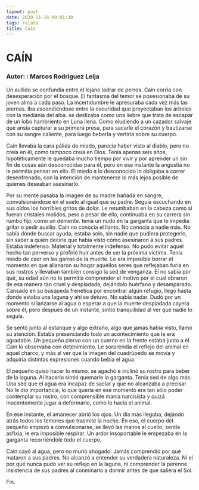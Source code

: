 ```yaml
---
layout: post
date: 2020-11-16 00:01:30
tags: relato
title: Caín
---
```

# CAÍN

### Autor: : Marcos Rodriguez Leija

   Un aullido se confundía entre el lejano ladrar de perros. Caín corría
   con desesperación por el bosque. El fantasma del temor se posesionaba
   de su joven alma a cada paso. La incertidumbre le apresuraba cada vez
   más las piernas. Iba escondiéndose entre la oscuridad que proyectaban
   los árboles con la medianía del alba. se deslizaba como una liebre que
   trata de escapar de un lobo hambriento en Luna llena. Como eludiendo a
   un cazador salvaje que ansía capturar a su primera presa, para sacarle
   el corazón y bautizarse con su sangre caliente, para luego beberla y
   vertirla sobre su cuerpo.
   
   
   Caín llevaba la cara pálida de miedo, parecía haber visto al diablo,
   pero no creía en él, como tampoco creía en Dios. Tenía apenas seis
   años, hipotéticamente le quedaba mucho tiempo por vivir y por aprender
   un sin fin de cosas aún desconocidas para él, pero en ese instante la
   angustia no le permitía pensar en ello. El miedo a lo desconocido lo
   obligaba a correr desenfrenado, con la intención de mantenerse lo más
   lejos posible de quienes deseaban asesinarlo.
   
   Por su mente pasaba la imagen de su madre bañada en sangre,
   convulsionándose en el suelo al igual que su padre. Seguía escuchando
   en sus oídos los horribles gritos de dolor. Le retumbaban en la cabeza
   como si fueran cristales molidos, pero a pesar de ello, continuaba en
   su carrera sin rumbo fijo, como un demente. tenía un nudo en la
   garganta que le impedía gritar o pedir auxilio. Caín no conocía el
   llanto. No conocía a nadie más. No sabía dónde buscar ayuda, estaba
   solo, sin nadie que pudiera protegerlo, sin saber a quién decirle que
   había visto cómo asesinaron a sus padres. Estaba indefenso. Material y
   totalmente indefenso. No pudo evitar aquel hecho tan perverso y
   prefirió huir antes de ser la próxima víctima. Tenía miedo de caer en
   las garras de la muerte. Le era imposible borrar el momento en que
   allanaron su hogar aquellos seres que reflejaban furia en sus rostros y
   llevaban también consigo la sed de venganza. El no sabía por qué, su
   edad aún no le permitía comprender el motivo por el cual obraron de esa
   manera tan cruel y despiadada, dejándolo huérfano y desamparado.
   Cansado en su búsqueda frenética por encontrar algún refugio, llegó
   hasta donde estaba una laguna y ahí se detuvo. No sabía nadar. Dudó por
   un momento si lanzarse al agua o esperar a que la muerte despiadada
   cayera sobre él, pero después de un instante, sintió tranquilidad al
   ver que nadie lo seguía.
   
   Se sentó junto al estanque y algo extraño, algo que jamás había visto,
   llamó su atención. Estaba presenciando todo un acontecimiento que le
   era agradable. Un pequeño ciervo con un cuerno en la frente estaba
   junto a él. Caín lo observaba con detenimiento. Le sorprendía el
   reflejo del animal en aquel charco, y más al ver que la imagen del
   cuadrúpedo se movía y adquiría distintas expresiones cuando bebía el
   agua.
   
   El pequeño quiso hacer lo mismo. se agachó e inclinó su rostro para
   beber de la laguna. Al hacerlo sintió quemarle la garganta. Tenía sed
   de algo más. Una sed que el agua era incapaz de saciar y que no
   alcanzaba a precisar. No le dio importancia, lo que quería en ese
   momento era tan sólo poder contemplar su rostro, con comprensible manía
   narcisista y quizá inocentemente jugar a deformarlo, como lo hacía el
   animal.
   
   En ese instante, el amanecer abrió los ojos. Un día más llegaba,
   dejando atrás todos los temores que trasmite la noche. En eso, el
   cuerpo del pequeño empezó a convulsionarse, se llevó las manos al
   cuello; sentía asfixia, le era imposible respirar. Un ardor
   insoportable le empezaba en la garganta recorriéndole todo el cuerpo.
   
   Caín cayó al agua, pero no murió ahogado. Jamás comprendió por qué
   mataron a sus padres. No alcanzó a entender su verdadera naturaleza. Ni
   el por qué nunca pudo ver su reflejo en la laguna, ni comprender la
   perenne insistencia de sus padres al conminarlo a dormir antes de que
   saliera el Sol.
   
   Fin.
